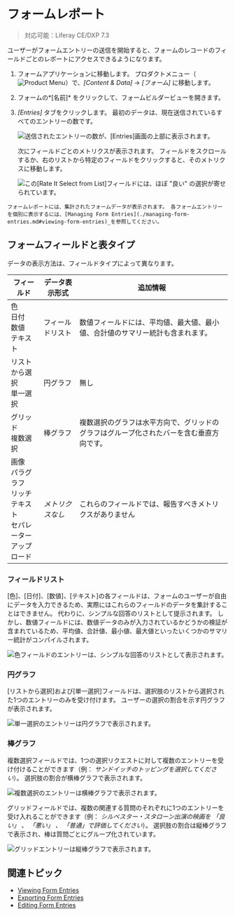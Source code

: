 # フォームレポート

> 対応可能：Liferay CE/DXP 7.3

ユーザーがフォームエントリーの送信を開始すると、フォームのレコードのフィールドごとのレポートにアクセスできるようになります。

1.  フォームアプリケーションに移動します。 プロダクトメニュー（![Product Menu](../../../images/icon-product-menu.png)）で、*[Content & Data]* → *[フォーム]* に移動します。

2.  フォームの*[名前]* をクリックして、フォームビルダービューを開きます。

3.  *[Entries]* タブをクリックします。 最初のデータは、現在送信されているすべてのエントリーの数です。

    ![送信されたエントリーの数が、[Entries]画面の上部に表示されます。](./form-reports/images/06.png)

    次にフィールドごとのメトリクスが表示されます。 フィールドをスクロールするか、右のリストから特定のフィールドをクリックすると、そのメトリクスに移動します。

    ![この[Rate It Select from List]フィールドには、ほぼ "良い" の選択が寄せられています。](./form-reports/images/01.png)

<!-- end list -->

```{tip}
フォームレポートには、集計されたフォームデータが表示されます。 各フォームエントリーを個別に表示するには、[Managing Form Entries](./managing-form-entries.md#viewing-form-entries)_を参照してください。
```

## フォームフィールドと表タイプ

データの表示方法は、フィールドタイプによって異なります。

| フィールド                                                                      | データ表示形式   | 追加情報                                         |
| -------------------------------------------------------------------------- | --------- | -------------------------------------------- |
| 色<br />日付<br />数値<br />テキスト                              | フィールドリスト  | 数値フィールドには、平均値、最大値、最小値、合計値のサマリー統計も含まれます。      |
| リストから選択<br />単一選択                                                    | 円グラフ      | 無し                                           |
| グリッド<br />複数選択                                                       | 棒グラフ      | 複数選択のグラフは水平方向で、グリッドのグラフはグループ化されたバーを含む垂直方向です。 |
| 画像<br />パラグラフ<br />リッチテキスト<br />セパレーター<br />アップロード | *メトリクスなし* | これらのフィールドでは、報告すべきメトリクスがありません                 |

### フィールドリスト

[色]、[日付]、[数値]、[テキスト]の各フィールドは、フォームのユーザーが自由にデータを入力できるため、実際にはこれらのフィールドのデータを集計することはできません。 代わりに、シンプルな回答のリストとして提示されます。 しかし、数値フィールドには、数値データのみが入力されているかどうかの検証が含まれているため、平均値、合計値、最小値、最大値といったいくつかのサマリー統計がコンパイルされます。

![色フィールドのエントリーは、シンプルな回答のリストとして表示されます。](./form-reports/images/02.png)

### 円グラフ

[リストから選択]および[単一選択]フィールドは、選択肢のリストから選択された1つのエントリーのみを受け付けます。 ユーザーの選択の割合を示す円グラフが表示されます。

![単一選択のエントリーは円グラフで表示されます。](./form-reports/images/03.png)

### 棒グラフ

複数選択フィールドでは、1つの選択リクエストに対して複数のエントリーを受け付けることができます（例： *サンドイッチのトッピングを選択してください*）。 選択肢の割合が横棒グラフで表示されます。

![複数選択のエントリーは横棒グラフで表示されます。](./form-reports/images/04.png)

グリッドフィールドでは、複数の関連する質問のそれぞれに1つのエントリーを受け入れることができます（例： *シルベスター・スタローン出演の映画を 「良い」 、 「悪い」 、 「普通」で評価してください*）。 選択肢の割合は縦棒グラフで表示され、棒は質問ごとにグループ化されています。

![グリッドエントリーは縦棒グラフで表示されます。](./form-reports/images/05.png)

## 関連トピック

  - [Viewing Form Entries](./managing-form-entries.md#viewing-form-entries)
  - [Exporting Form Entries](./managing-form-entries.md#exporting-form-entries)
  - [Editing Form Entries](./managing-form-entries.md#editing-form-entries)
